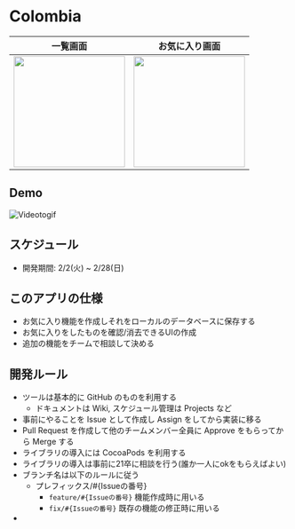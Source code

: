 

# Colombia
|一覧画面|お気に入り画面|
|:-----:|:--------:|
|<img src="https://user-images.githubusercontent.com/59905087/110882089-c27d8780-8324-11eb-8410-d260c78cb708.png" width="200px"> | <img src="https://user-images.githubusercontent.com/59905087/110882125-d0330d00-8324-11eb-9bc6-d12983799a34.png" width="200px"> |

## Demo
![Videotogif](https://user-images.githubusercontent.com/59905087/110885542-661d6680-832a-11eb-9213-c9d01b855959.gif)

## スケジュール
  - 開発期間: 2/2(火) ~ 2/28(日)

## このアプリの仕様
  - お気に入り機能を作成しそれをローカルのデータベースに保存する
  - お気に入りをしたものを確認/消去できるUIの作成
  - 追加の機能をチームで相談して決める

## 開発ルール
- ツールは基本的に GitHub のものを利用する
  - ドキュメントは Wiki, スケジュール管理は Projects など
- 事前にやることを Issue として作成し Assign をしてから実装に移る
- Pull Request を作成して他のチームメンバー全員に Approve をもらってから Merge する
- ライブラリの導入には CocoaPods を利用する
- ライブラリの導入は事前に21卒に相談を行う(誰か一人にokをもらえばよい)
- ブランチ名は以下のルールに従う
    - プレフィックス/#{Issueの番号}
      - `feature/#{Issueの番号}` 機能作成時に用いる
      - `fix/#{Issueの番号}` 既存の機能の修正時に用いる
- 
